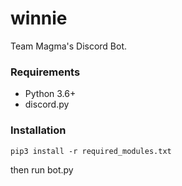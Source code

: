 # winnie
Team Magma's Discord Bot.

### Requirements
- Python 3.6+
- discord.py

### Installation
```
pip3 install -r required_modules.txt
```
then run bot.py